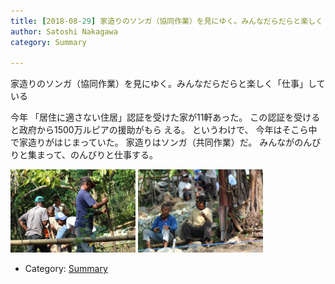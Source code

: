 ```yaml
---
title: [2018-08-29] 家造りのソンガ（協同作業）を見にゆく。みんなだらだらと楽しく「仕事」している
author: Satoshi Nakagawa
category: Summary

---
```


家造りのソンガ（協同作業）を見にゆく。みんなだらだらと楽しく「仕事」している

 今年
「居住に適さない住居」認証を受けた家が11軒あった。
この認証を受けると政府から1500万ルピアの援助がもら
える。
というわけで、
今年はそこら中で家造りがはじまっていた。
家造りはソンガ（共同作業）だ。
みんながのんびりと集まって、のんびりと仕事する。

<a href="/pict/2018-08-30-songga-1.jpg"><img src="/pict/2018-08-30-songga-1.jpg" alt="Songga" width="200"/></a>
<a href="/pict/2018-08-30-songga-2.jpg"><img src="/pict/2018-08-30-songga-2.jpg" alt="Songga" width="200"/></a>

- Category: [Summary](https://merapano.github.io/categories.html#Summary)

